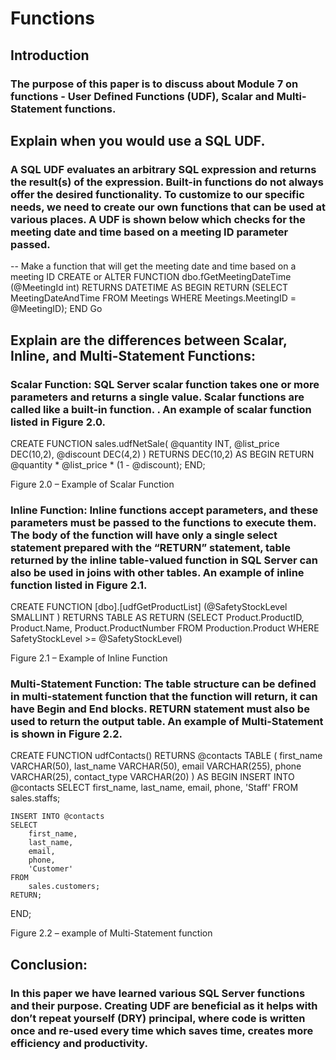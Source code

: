 # Functions

## Introduction

### The purpose of this paper is to discuss about Module 7 on functions - User Defined Functions (UDF), Scalar and Multi-Statement functions. 

## Explain when you would use a SQL UDF.

### A SQL UDF evaluates an arbitrary SQL expression and returns the result(s) of the expression. Built-in functions do not always offer the desired functionality. To customize to our specific needs, we need to create our own functions that can be used at various places. A UDF is shown below which checks for the meeting date and time based on a meeting ID parameter passed.

-- Make a function that will get the meeting date and time based on a meeting ID
CREATE or ALTER FUNCTION dbo.fGetMeetingDateTime (@MeetingId int)
RETURNS DATETIME
AS
 BEGIN
    RETURN (SELECT MeetingDateAndTime 
            FROM Meetings
            WHERE Meetings.MeetingID = @MeetingID);
 END
Go


## Explain are the differences between Scalar, Inline, and Multi-Statement Functions:
### Scalar Function: SQL Server scalar function takes one or more parameters and returns a single value. Scalar functions are called like a built-in function. . An example of scalar function listed in Figure 2.0.

CREATE FUNCTION sales.udfNetSale(
    @quantity INT,
    @list_price DEC(10,2),
    @discount DEC(4,2)
)
RETURNS DEC(10,2)
AS 
BEGIN
    RETURN @quantity * @list_price * (1 - @discount);
END;

Figure 2.0 – Example of Scalar Function


### Inline Function: Inline functions accept parameters, and these parameters must be passed to the functions to execute them. The body of the function will have only a single select statement prepared with the “RETURN” statement, table returned by the inline table-valued function in SQL Server can also be used in joins with other tables. An example of inline function listed in Figure 2.1.

CREATE FUNCTION [dbo].[udfGetProductList]
(@SafetyStockLevel SMALLINT
)
RETURNS TABLE
AS
RETURN
(SELECT Product.ProductID, 
        Product.Name, 
        Product.ProductNumber
 FROM Production.Product
 WHERE SafetyStockLevel >= @SafetyStockLevel)

Figure 2.1 – Example of Inline Function



### Multi-Statement Function:  The table structure can be defined in multi-statement function that the function will return, it can have Begin and End blocks. RETURN statement must also be used to return the output table. An example of Multi-Statement is shown in Figure 2.2.

CREATE FUNCTION udfContacts()
    RETURNS @contacts TABLE (
        first_name VARCHAR(50),
        last_name VARCHAR(50),
        email VARCHAR(255),
        phone VARCHAR(25),
        contact_type VARCHAR(20)
    )
AS
BEGIN
    INSERT INTO @contacts
    SELECT 
        first_name, 
        last_name, 
        email, 
        phone,
        'Staff'
    FROM
        sales.staffs;

    INSERT INTO @contacts
    SELECT 
        first_name, 
        last_name, 
        email, 
        phone,
        'Customer'
    FROM
        sales.customers;
    RETURN;
END;

Figure 2.2 – example of Multi-Statement function


## Conclusion: 
### In this paper we have learned various SQL Server functions and their purpose. Creating UDF are beneficial as it helps with don’t repeat yourself (DRY) principal, where code is written once and re-used every time which saves time, creates more efficiency and productivity. 

